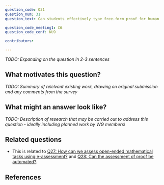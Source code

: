 ```yaml
---
question_code: Q31 
question_num: 31 
question_text: Can students effectively type free-form proof for human marking online 

question_code_meeting1: C6 
question_code_conf: NU9 

contributors: 

---
```

*TODO: Expanding on the question in 2-3 sentences*

## What motivates this question?

*TODO: Summary of relelvant existing work, drawing on original submission and any comments from the survey*

## What might an answer look like?

*TODO: Description of research that may be carried out to address this question - ideally including planned work by WG members!*

## Related questions

* This is related to [Q27: How can we assess open-ended mathematical tasks using e-assessment?](Q27) and [Q28: Can the assessment of proof be automated?](Q28).

## References
